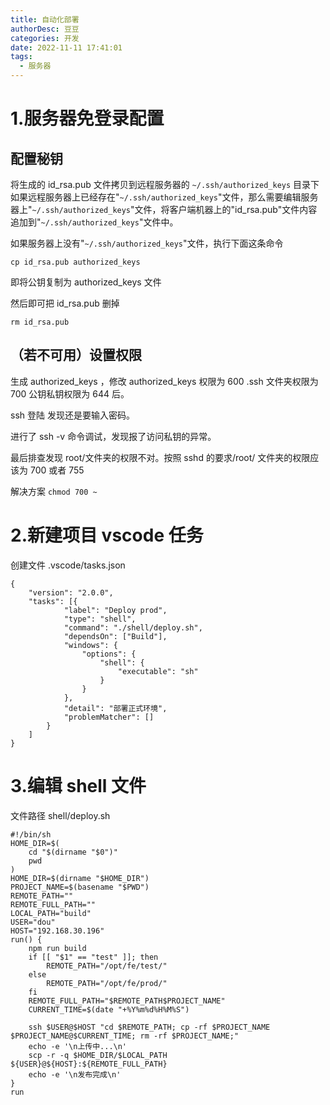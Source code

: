```yaml
---
title: 自动化部署
authorDesc: 豆豆
categories: 开发
date: 2022-11-11 17:41:01
tags:
  - 服务器
---
```


# 1.服务器免登录配置

## 配置秘钥

将生成的 id_rsa.pub 文件拷贝到远程服务器的 `~/.ssh/authorized_keys` 目录下
如果远程服务器上已经存在"`~/.ssh/authorized_keys`"文件，那么需要编辑服务器上"`~/.ssh/authorized_keys`"文件，将客户端机器上的"id_rsa.pub"文件内容追加到"`~/.ssh/authorized_keys`"文件中。

如果服务器上没有"`~/.ssh/authorized_keys`"文件，执行下面这条命令

`cp id_rsa.pub authorized_keys`

即将公钥复制为 authorized_keys 文件

然后即可把 id_rsa.pub 删掉

`rm id_rsa.pub`

## （若不可用）设置权限

生成 authorized_keys ，修改 authorized_keys 权限为 600 .ssh 文件夹权限为 700 公钥私钥权限为 644 后。

ssh 登陆 发现还是要输入密码。

进行了 ssh -v 命令调试，发现报了访问私钥的异常。

最后排查发现 root/文件夹的权限不对。按照 sshd 的要求/root/ 文件夹的权限应该为 700 或者 755

解决方案 `chmod 700 ~`

# 2.新建项目 vscode 任务

创建文件 .vscode/tasks.json

```示例
{
	"version": "2.0.0",
	"tasks": [{
			"label": "Deploy prod",
			"type": "shell",
			"command": "./shell/deploy.sh",
			"dependsOn": ["Build"],
			"windows": {
				"options": {
					"shell": {
						"executable": "sh"
					}
				}
			},
			"detail": "部署正式环境",
			"problemMatcher": []
		}
	]
}

```

# 3.编辑 shell 文件

文件路径 shell/deploy.sh

```示例
#!/bin/sh
HOME_DIR=$(
    cd "$(dirname "$0")"
    pwd
)
HOME_DIR=$(dirname "$HOME_DIR")
PROJECT_NAME=$(basename "$PWD")
REMOTE_PATH=""
REMOTE_FULL_PATH=""
LOCAL_PATH="build"
USER="dou"
HOST="192.168.30.196"
run() {
    npm run build
    if [[ "$1" == "test" ]]; then
        REMOTE_PATH="/opt/fe/test/"
    else
        REMOTE_PATH="/opt/fe/prod/"
    fi
    REMOTE_FULL_PATH="$REMOTE_PATH$PROJECT_NAME"
    CURRENT_TIME=$(date "+%Y%m%d%H%M%S")

    ssh $USER@$HOST "cd $REMOTE_PATH; cp -rf $PROJECT_NAME $PROJECT_NAME@$CURRENT_TIME; rm -rf $PROJECT_NAME;"
    echo -e '\n上传中...\n'
    scp -r -q $HOME_DIR/$LOCAL_PATH ${USER}@${HOST}:${REMOTE_FULL_PATH}
    echo -e '\n发布完成\n'
}
run
```

